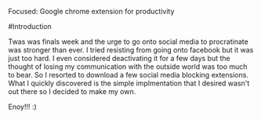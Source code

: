 Focused: Google chrome extension for productivity

#Introduction

Twas was finals week and the urge to go onto social media to procratinate was stronger than ever. I tried resisting from going onto facebook but it was just too hard. I even considered deactivating it for a few days but the thought of losing my communication with the outside world was too much to bear. So I resorted to download a few social media blocking extensions. What I quickly discovered is the simple implmentation that I desired wasn't out there so I decided to make my own. 

Enoy!!! :)
